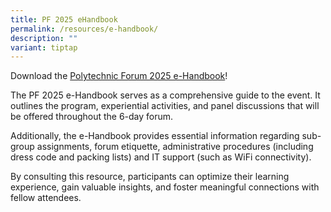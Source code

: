 ```yaml
---
title: PF 2025 eHandbook
permalink: /resources/e-handbook/
description: ""
variant: tiptap
---
```

<p>Download the <a href="https://drive.google.com/file/d/1x9ijGlaXj6I8lUy05-yjPZCKoLq9K2MX/view?usp=sharing" rel="noopener nofollow" target="_blank">Polytechnic Forum 2025 e-Handbook</a>!</p>
<p>The PF 2025 e-Handbook serves as a comprehensive guide to the event. It
outlines the program, experiential activities, and panel discussions that
will be offered throughout the 6-day forum.</p>
<p>Additionally, the e-Handbook provides essential information regarding
sub-group assignments, forum etiquette, administrative procedures (including
dress code and packing lists) and IT support (such as WiFi connectivity).</p>
<p>By consulting this resource, participants can optimize their learning
experience, gain valuable insights, and foster meaningful connections with
fellow attendees.</p>